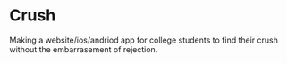 # Crush
Making a website/ios/andriod app for college students to find their crush without the embarrasement of rejection.
